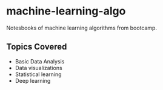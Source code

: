 # machine-learning-algo

Notesbooks of machine learning algorithms from bootcamp.

## Topics Covered 
* Basic Data Analysis
* Data visualizations
* Statistical learning
* Deep learning 
